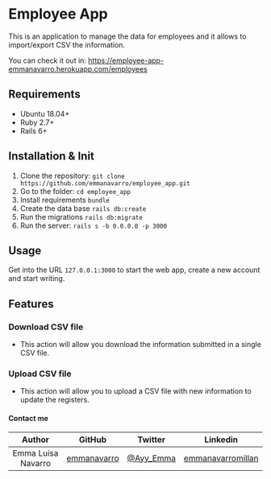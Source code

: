 # Employee App

This is an application to manage the data for employees and it allows to import/export CSV the information.

You can check it out in: https://employee-app-emmanavarro.herokuapp.com/employees

## Requirements

- Ubuntu 18.04+
- Ruby 2.7+
- Rails 6+

## Installation & Init

1. Clone the repository: `git clone https://github.com/emmanavarro/employee_app.git`
2. Go to the folder: `cd employee_app`
3. Install requirements `bundle`
4. Create the data base `rails db:create`
5. Run the migrations `rails db:migrate`
6. Run the server: `rails s -b 0.0.0.0 -p 3000`

## Usage

Get into the URL `127.0.0.1:3000` to start the web app, create a new account and start writing.

## Features

### Download CSV file

 - This action will allow you download the information submitted in a single CSV file.

### Upload CSV file

 - This action will allow you to upload a CSV file with new information to update the registers.

#### Contact me

| Author | GitHub | Twitter | Linkedin |
| :---: | :---: | :---: | :---: |
| Emma Luisa Navarro | [emmanavarro](https://github.com/emmanavarro) | [@Ayy_Emma](https://twitter.com/Ayy_Emma) | [emmanavarromillan](https://www.linkedin.com/in/emmanavarromillan) |
